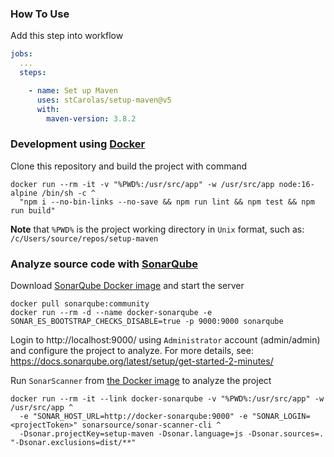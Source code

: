 ### How To Use

Add this step into workflow

```yaml
jobs:
  ...
  steps:

    - name: Set up Maven
      uses: stCarolas/setup-maven@v5
      with:
        maven-version: 3.8.2
```

### Development using [Docker](https://docs.docker.com/)

Clone this repository and build the project with command

```batch
docker run --rm -it -v "%PWD%:/usr/src/app" -w /usr/src/app node:16-alpine /bin/sh -c ^
  "npm i --no-bin-links --no-save && npm run lint && npm test && npm run build"
```

**Note** that `%PWD%` is the project working directory in `Unix` format, such as: `/c/Users/source/repos/setup-maven`

### Analyze source code with [SonarQube](https://www.sonarqube.org/)

Download [SonarQube Docker image](https://hub.docker.com/_/sonarqube/) and start the server

```batch
docker pull sonarqube:community
docker run --rm -d --name docker-sonarqube -e SONAR_ES_BOOTSTRAP_CHECKS_DISABLE=true -p 9000:9000 sonarqube
```

Login to http://localhost:9000/ using `Administrator` account (admin/admin) and configure the project to analyze.
For more details, see: https://docs.sonarqube.org/latest/setup/get-started-2-minutes/

Run `SonarScanner` from [the Docker image](https://hub.docker.com/r/sonarsource/sonar-scanner-cli) to analyze the project

```batch
docker run --rm -it --link docker-sonarqube -v "%PWD%:/usr/src/app" -w /usr/src/app ^
  -e "SONAR_HOST_URL=http://docker-sonarqube:9000" -e "SONAR_LOGIN=<projectToken>" sonarsource/sonar-scanner-cli ^
  -Dsonar.projectKey=setup-maven -Dsonar.language=js -Dsonar.sources=. "-Dsonar.exclusions=dist/**"
```
